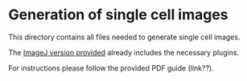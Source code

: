 # Generation of single cell images

This directory contains all files needed to generate single cell images. 

The [ImageJ version provided](Cellect_Installation.zip) already includes the necessary plugins. 

For instructions please follow the provided PDF guide (link??). 
